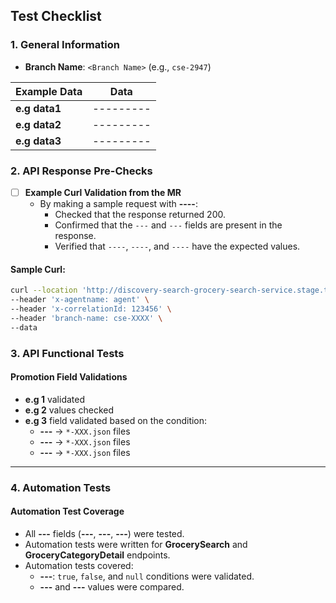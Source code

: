## **Test Checklist**

### **1. General Information**
- **Branch Name**: `<Branch Name>` (e.g., `cse-2947`)

| **Example Data**    | **Data**                                                                                          |
|---------------------|---------------------------------------------------------------------------------------------------|
| **e.g data1**            | --------- |
| **e.g data2**            | --------- |
| **e.g data3**            | --------- |


### **2. API Response Pre-Checks**
- [ ] **Example Curl Validation from the MR**
  - By making a sample request with **----**:
    - Checked that the response returned 200.
    - Confirmed that the `---` and `---` fields are present in the response.
    - Verified that `----`, `----`, and `----` have the expected values.
      
#### Sample Curl:
```bash
curl --location 'http://discovery-search-grocery-search-service.stage.tgointernals.com/search?searchQuery=tum--urunler%3Fq%3Ds%C3%BCt&searchQueryTypes=PRODUCT&storeIds=284' \
--header 'x-agentname: agent' \
--header 'x-correlationId: 123456' \
--header 'branch-name: cse-XXXX' \
--data
```

### **3. API Functional Tests**

#### **Promotion Field Validations**
- **e.g 1** validated
- **e.g 2** values checked
- **e.g 3** field validated based on the condition:
  - **---** -> `*-XXX.json` files
  - **---** -> `*-XXX.json` files
  - **---** -> `*-XXX.json` files

---

### **4. Automation Tests**

#### **Automation Test Coverage**
- All **---** fields (**---**, **---**, **---**) were tested.
- Automation tests were written for **GrocerySearch** and **GroceryCategoryDetail** endpoints.
- Automation tests covered:
  - **---**: `true`, `false`, and `null` conditions were validated.
  - **---** and **---** values were compared.

